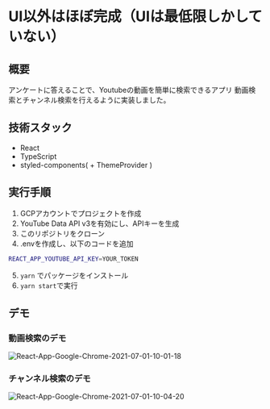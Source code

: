 # UI以外はほぼ完成（UIは最低限しかしていない）

## 概要
アンケートに答えることで、Youtubeの動画を簡単に検索できるアプリ
動画検索とチャンネル検索を行えるように実装しました。
## 技術スタック
- React
- TypeScript
- styled-components( + ThemeProvider )

## 実行手順
1. GCPアカウントでプロジェクトを作成
2. YouTube Data API v3を有効にし、APIキーを生成
3. このリポジトリをクローン
4. .envを作成し、以下のコードを追加
```bash
REACT_APP_YOUTUBE_API_KEY=YOUR_TOKEN
```
5. `yarn` でパッケージをインストール
6. ```yarn start```で実行

## デモ
### 動画検索のデモ
![React-App-Google-Chrome-2021-07-01-10-01-18](https://user-images.githubusercontent.com/82492270/124049479-85fca580-da53-11eb-9e5f-aefd2b76e2b0.gif)

### チャンネル検索のデモ
![React-App-Google-Chrome-2021-07-01-10-04-20](https://user-images.githubusercontent.com/82492270/124049657-f4d9fe80-da53-11eb-8695-6a8f94dd89c2.gif)
